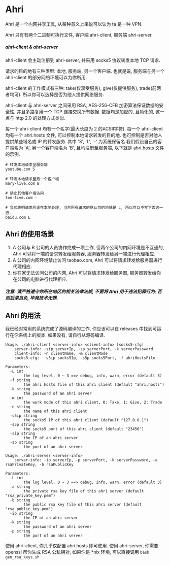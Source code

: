 # Ahri

Ahri 是一个内网共享工具, 从某种意义上来说可以认为 ta 是一种 VPN.

Ahri 只有有两个二进制可执行文件, 客户端 ahri-client, 服务端 ahri-server.

##### ahri-client & ahri-server

ahri-client 会主动注册到 ahri-server, 并采用 socks5 协议转发本地 TCP 请求.

请求的目的地有三种类型: 本地, 服务端, 另一个客户端.
也就是说, 服务端与另一个 ahri-client 的部分网络环境可以为你所用.

ahri-client 的工作模式有三种: take(仅享受服务), give(仅提供服务), trade(前两者均可).
所以你可以选择是否为他人提供网络服务.

ahri-client 与 ahri-server 之间采用 RSA, AES-256-CFB 加密算法保证数据的安全性, 并且多路复用一个 TCP 连接交换所有数据.
数据均是加密的, 且帧化的, 这一点与 http 2.0 的处理方式类似.

每一个 ahri-client 均有一个名字(最大长度为 2 的ACSII字符).
每一个 ahri-client 均有一个 ahri.hosts 文件, 可以控制本地请求转发的目的地. 也可控制是否对他人提供某些域名或 IP 的转发服务.
其中 'S', 'L', '-' 为系统保留名
我们假设自己的客户端名为 'A', 另一个客户端名为 'B', 且均注册至服务端, 以下就是 ahri.hosts 文件的示例.

```
# 转发本地请求至服务端
youtube.com S

# 转发本地请求至另一个客户端
mary-live.com B

# 禁止其他客户端访问
tom-live.com -

# 显式表明请求应该在本地处理, 当然所有请求的默认目的地就是 L, 所以可以不写下面这一行.
baidu.com L
```

## Ahri 的使用场景

1. A 公司与 B 公司的人员协作完成一项工作, 但两个公司的内网环境是不互通的, Ahri 可以将一端的请求转发给服务器, 服务器转发给另一端进行代理相应.
2. A 公司的内网环境禁止访问 taobao.com, Ahri 可以将请求转发给服务器进行代理相应.
3. 你在家无法访问公司的内网, Ahri 可以将请求转发给服务器, 服务器转发给你在公司的电脑进行代理相应.

##### 注意: 请严格遵守你所在地区的相关法律法规, 不要将 Ahri 用于违法犯罪行为; 否则后果自负, 毕竟技术无罪.

## Ahri 的用法

我已经对常用的系统完成了源码编译的工作, 你应该可以在 releases 中找到可运行在你系统上的版本. 如果没有, 请自行从源码编译.

```
Usage: ./ahri-client <server-info> <client-info> [socks5-cfg]
    server-info: -sip serverIp, -sp serverPort, -k serverPassword
    client-info: -n clientName, -m clientMode
    socks5-cfg:  -s5ip socks5Ip, -s5p socks5Port, -f ahriHostsFile

Parameters:
  -L int
        the log level, 0 ~ 3 ==> debug, info, warn, error (default 3)
  -f string
        the ahri hosts file of this ahri client (default "ahri.hosts")
  -k string
        the password of an ahri server
  -m int
        the work mode of this ahri client, 0: Take, 1: Give, 2: Trade
  -n string
        the name of this ahri client
  -s5ip string
        the socks5 IP of this ahri client (default "127.0.0.1")
  -s5p string
        the socks5 port of this ahri client (default "23456")
  -sip string
        the IP of an ahri server
  -sp string
        the port of an ahri server

```

```
Usage: ./ahri-server <server-info>
    server-info: -ip serverIp, -p serverPort, -k serverPassword, -a rsaPrivateKey, -b rsaPublicKey

Parameters:
  -L int
        the log level, 0 ~ 3 ==> debug, info, warn, error (default 3)
  -a string
        the private rsa key file of this ahri server (default "rsa_private_key.pem")
  -b string
        the public rsa key file of this ahri server (default "rsa_public_key.pem")
  -ip string
        the IP of an ahri server
  -k string
        the password of an ahri server
  -p string
        the port of an ahri server

```

使用 ahri-client, 你几乎仅配置 ahri.hosts 即可使用.
使用 ahri-server, 你需要 openssl 帮你生成 RSA 公私钥对, 如果你是 *nix 环境, 可以直接调用 `bash gen_rsa_keys.sh`

